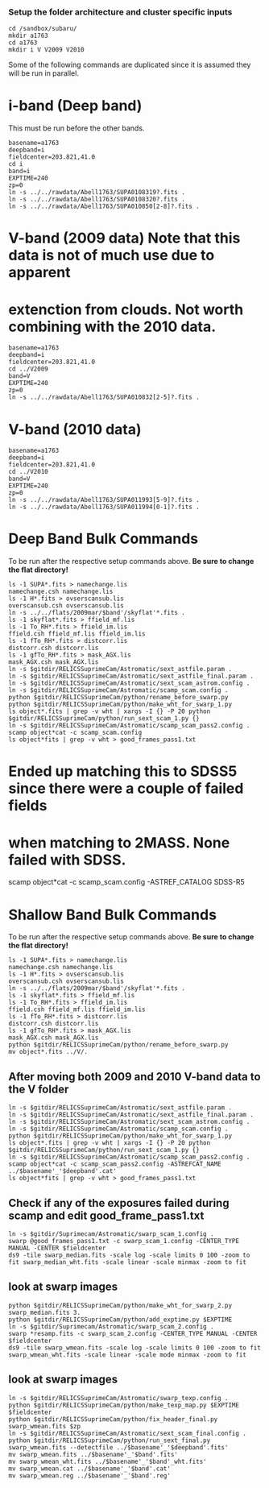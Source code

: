 ### Setup the folder architecture and cluster specific inputs
```
cd /sandbox/subaru/
mkdir a1763
cd a1763
mkdir i V V2009 V2010
```


Some of the following commands are duplicated since it is assumed they will be
run in parallel.

# i-band (Deep band)
This must be run before the other bands.
```
basename=a1763
deepband=i
fieldcenter=203.821,41.0
cd i
band=i
EXPTIME=240
zp=0
ln -s ../../rawdata/Abell1763/SUPA0108319?.fits .
ln -s ../../rawdata/Abell1763/SUPA0108320?.fits .
ln -s ../../rawdata/Abell1763/SUPA010850[2-8]?.fits .
```

# V-band (2009 data) Note that this data is not of much use due to apparent
# extenction from clouds. Not worth combining with the 2010 data.
```
basename=a1763
deepband=i
fieldcenter=203.821,41.0
cd ../V2009
band=V
EXPTIME=240
zp=0
ln -s ../../rawdata/Abell1763/SUPA010832[2-5]?.fits .
```

# V-band (2010 data)
```
basename=a1763
deepband=i
fieldcenter=203.821,41.0
cd ../V2010
band=V
EXPTIME=240
zp=0
ln -s ../../rawdata/Abell1763/SUPA011993[5-9]?.fits .
ln -s ../../rawdata/Abell1763/SUPA011994[0-1]?.fits .
```

# Deep Band Bulk Commands
To be run after the respective setup commands above.
__Be sure to change the flat directory!__
```
ls -1 SUPA*.fits > namechange.lis
namechange.csh namechange.lis
ls -1 H*.fits > ovserscansub.lis
overscansub.csh ovserscansub.lis
ln -s ../../flats/2009mar/$band'/skyflat'*.fits .
ls -1 skyflat*.fits > ffield_mf.lis
ls -1 To_RH*.fits > ffield_im.lis
ffield.csh ffield_mf.lis ffield_im.lis
ls -1 fTo_RH*.fits > distcorr.lis
distcorr.csh distcorr.lis
ls -1 gfTo_RH*.fits > mask_AGX.lis
mask_AGX.csh mask_AGX.lis
ln -s $gitdir/RELICSSuprimeCam/Astromatic/sext_astfile.param .
ln -s $gitdir/RELICSSuprimeCam/Astromatic/sext_astfile_final.param .
ln -s $gitdir/RELICSSuprimeCam/Astromatic/sext_scam_astrom.config .
ln -s $gitdir/RELICSSuprimeCam/Astromatic/scamp_scam.config .
python $gitdir/RELICSSuprimeCam/python/rename_before_swarp.py
python $gitdir/RELICSSuprimeCam/python/make_wht_for_swarp_1.py
ls object*.fits | grep -v wht | xargs -I {} -P 20 python $gitdir/RELICSSuprimeCam/python/run_sext_scam_1.py {}
ln -s $gitdir/RELICSSuprimeCam/Astromatic/scamp_scam_pass2.config .
scamp object*cat -c scamp_scam.config
ls object*fits | grep -v wht > good_frames_pass1.txt
```

# Ended up matching this to SDSS5 since there were a couple of failed fields
# when matching to 2MASS. None failed with SDSS.
scamp object*cat -c scamp_scam.config -ASTREF_CATALOG SDSS-R5

# Shallow Band Bulk Commands
To be run after the respective setup commands above.
__Be sure to change the flat directory!__
```
ls -1 SUPA*.fits > namechange.lis
namechange.csh namechange.lis
ls -1 H*.fits > ovserscansub.lis
overscansub.csh ovserscansub.lis
ln -s ../../flats/2009mar/$band'/skyflat'*.fits .
ls -1 skyflat*.fits > ffield_mf.lis
ls -1 To_RH*.fits > ffield_im.lis
ffield.csh ffield_mf.lis ffield_im.lis
ls -1 fTo_RH*.fits > distcorr.lis
distcorr.csh distcorr.lis
ls -1 gfTo_RH*.fits > mask_AGX.lis
mask_AGX.csh mask_AGX.lis
python $gitdir/RELICSSuprimeCam/python/rename_before_swarp.py
mv object*.fits ../V/.
```

## After moving both 2009 and 2010 V-band data to the V folder
```
ln -s $gitdir/RELICSSuprimeCam/Astromatic/sext_astfile.param .
ln -s $gitdir/RELICSSuprimeCam/Astromatic/sext_astfile_final.param .
ln -s $gitdir/RELICSSuprimeCam/Astromatic/sext_scam_astrom.config .
ln -s $gitdir/RELICSSuprimeCam/Astromatic/scamp_scam.config .
python $gitdir/RELICSSuprimeCam/python/make_wht_for_swarp_1.py
ls object*.fits | grep -v wht | xargs -I {} -P 20 python $gitdir/RELICSSuprimeCam/python/run_sext_scam_1.py {}
ln -s $gitdir/RELICSSuprimeCam/Astromatic/scamp_scam_pass2.config .
scamp object*cat -c scamp_scam_pass2.config -ASTREFCAT_NAME ../$basename'_'$deepband'.cat'
ls object*fits | grep -v wht > good_frames_pass1.txt
```

## Check if any of the exposures failed during scamp and edit good_frame_pass1.txt

```
ln -s $gitdir/Suprimecam/Astromatic/swarp_scam_1.config .
swarp @good_frames_pass1.txt -c swarp_scam_1.config -CENTER_TYPE MANUAL -CENTER $fieldcenter
ds9 -tile swarp_median.fits -scale log -scale limits 0 100 -zoom to fit swarp_median_wht.fits -scale linear -scale minmax -zoom to fit
```

## look at swarp images

```
python $gitdir/RELICSSuprimeCam/python/make_wht_for_swarp_2.py swarp_median.fits 3.
python $gitdir/RELICSSuprimeCam/python/add_exptime.py $EXPTIME
ln -s $gitdir/Suprimecam/Astromatic/swarp_scam_2.config .
swarp *resamp.fits -c swarp_scam_2.config -CENTER_TYPE MANUAL -CENTER $fieldcenter
ds9 -tile swarp_wmean.fits -scale log -scale limits 0 100 -zoom to fit swarp_wmean_wht.fits -scale linear -scale mode minmax -zoom to fit
```

## look at swarp images

```
ln -s $gitdir/RELICSSuprimeCam/Astromatic/swarp_texp.config .
python $gitdir/RELICSSuprimeCam/python/make_texp_map.py $EXPTIME $fieldcenter
python $gitdir/RELICSSuprimeCam/python/fix_header_final.py swarp_wmean.fits $zp
ln -s $gitdir/RELICSSuprimeCam/Astromatic/sext_scam_final.config .
python $gitdir/RELICSSuprimeCam/python/run_sext_final.py swarp_wmean.fits --detectfile ../$basename'_'$deepband'.fits'
mv swarp_wmean.fits ../$basename'_'$band'.fits'
mv swarp_wmean_wht.fits ../$basename'_'$band'_wht.fits'
mv swarp_wmean.cat ../$basename'_'$band'.cat'
mv swarp_wmean.reg ../$basename'_'$band'.reg'
```
